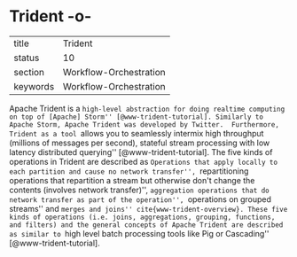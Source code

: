 # Trident -o-


|          |                        |
| -------- | ---------------------- |
| title    | Trident                | 
| status   | 10                     |
| section  | Workflow-Orchestration |
| keywords | Workflow-Orchestration |



Apache Trident is a ``high-level abstraction for doing realtime
computing on top of [Apache]
Storm'' [@www-trident-tutorial]. Similarly to Apache Storm, Apache
Trident was developed by Twitter.  Furthermore, Trident as a tool
``allows you to seamlessly intermix high throughput (millions of
messages per second), stateful stream processing with low latency
distributed querying'' [@www-trident-tutorial].  The five kinds of
operations in Trident are described as ``Operations that apply locally
to each partition and cause no network transfer'', ``repartitioning
operations that repartition a stream but otherwise don't change the
contents (involves network transfer)'', ``aggregation operations that
do network transfer as part of the operation'', ``operations on
grouped streams'' and ``merges and joins'' cite{www-trident-overview}.
These five kinds of operations (i.e. joins, aggregations, grouping,
functions, and filters) and the general concepts of Apache Trident are
described as similar to ``high level batch processing tools like Pig
or Cascading'' [@www-trident-tutorial].



